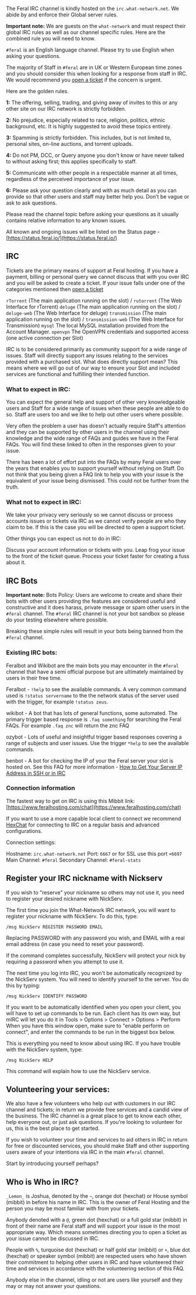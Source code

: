 
The Feral IRC channel is kindly hosted on the `irc.what-network.net`. We abide by and enforce their Global server rules.

 **Important note:** We are guests on the `what-network` and must respect their global IRC rules as well as our channel specific rules. Here are the combined rule you will need to know.

`#feral` is an English language channel. Please try to use English when asking your questions.

The majority of Staff in `#feral` are in UK or Western European time zones and you should consider this when looking for a response from staff in IRC. We would recommend you [open a ticket](https://www.feralhosting.com/manager/tickets/new) if the concern is urgent.

Here are the golden rules.

**1:** The offering, selling, trading, and giving away of invites to this or any other site on our IRC network is strictly forbidden.

**2:** No prejudice, especially related to race, religion, politics, ethnic background, etc. It is highly suggested to avoid these topics entirely.

**3:** Spamming is strictly forbidden. This includes, but is not limited to, personal sites, on-line auctions, and torrent uploads.

**4:** Do not PM, DCC, or Query anyone you don't know or have never talked to without asking first; this applies specifically to staff.

**5:** Communicate with other people in a respectable manner at all times, regardless of the perceived importance of your issue.

**6:** Please ask your question clearly and with as much detail as you can provide so that other users and staff may better help you. Don't be vague or ask to ask questions.

Please read the channel topic before asking your questions as it usually contains relative information to any known issues.

All known and ongoing issues will be listed on the Status page - [https://status.feral.io/](https://status.feral.io/)

IRC
---

Tickets are the primary means of support at Feral hosting. If you have a payment, billing or personal query we cannot discuss that with you over IRC and you will be asked to create a ticket. If your issue falls under one of the categories mentioned then [open a ticket](https://www.feralhosting.com/manager/tickets/)

`rTorrent` (The main application running on the slot) / `rutorrent` (The Web Interface for rTorrent)
`deluge` (The main application running on the slot) / `deluge-web` (The Web Interface for deluge)
`transmission` (The main application running on the slot) / `transmission-web` (The Web Interface for Transmission)
`mysql` The local MySQL installation provided from the Account Manager.
`openvpn` The OpenVPN credentials and supported access (one active connection per Slot)

IRC is to be considered primarily as community support for a wide range of issues.  Staff will directly support any issues relating to the services provided with a purchased slot. What does directly support mean? This means where we will go out of our way to ensure your Slot and included services are functional and fulfilling their intended function.

### What to expect in IRC:

You can expect the general help and support of other very knowledgeable users and Staff for a wide range of issues when these people are able to do so. Staff are users too and we like to help out other users where possible.

Very often the problem a user has doesn't actually require Staff's attention and they can be supported by other users in the channel using their knowledge and the wide range of FAQs and guides we have in the Feral FAQs. You will find these linked to often in the responses given to your issue.

There has been a lot of effort put into the FAQs by  many Feral users over the years that enables you to support yourself without relying on Staff. Do not think that you being given a FAQ link to help you with your issue is the equivalent of your issue being dismissed. This could not be further from the truth.

### What not to expect in IRC:

We take your privacy very seriously so we cannot discuss or process accounts issues or tickets via IRC as we cannot verify people are who they claim to be. If this is the case you will be directed to open a support ticket.

Other things you can expect us not to do in IRC:

Discuss your account information or tickets with you.
Leap frog your issue to the front of the ticket queue.
Process your ticket faster for creating a fuss about it.

IRC Bots
---

 **Important note:**  Bots Policy: Users are welcome to create and share their bots with other users providing the features are considered useful and constructive and it does harass, private message or spam other users in the `#feral` channel. The `#feral` IRC channel is not your bot sandbox so please do your testing elsewhere where possible.

Breaking these simple rules will result in your bots being banned from the `#feral` channel.

### Existing IRC bots:

Feralbot and Wikibot are the main bots you may encounter in the `#feral` channel that have a semi official purpose but are ultimately maintained by users in their free time.

Feralbot - `!help` to see the available commands. A very common command used is `!status servername` to the the network status of the server used with the trigger, for example `!status zeus`.

wikibot - A bot that has lots of general functions, some automated. The primary trigger based response is `.faq something` for searching the Feral FAQs. For example `.faq znc` will return the znc FAQ

ozybot - Lots of useful and insightful trigger based responses covering a range of subjects and user issues. Use the trigger `*help` to see the available commands.

benbot - A bot for checking the IP of your the Feral server your slot is hosted on. See this FAQ for more information - [How to Get Your Server IP Address in SSH or in IRC](https://www.feralhosting.com/faq/view?question=74)

### Connection information

The fastest way to get on IRC is using this Mibbit link: [https://www.feralhosting.com/chat](https://www.feralhosting.com/chat)

If you want to use a more capable local client to connect we recommend [HexChat](http://hexchat.github.io/) for connecting to IRC on a  regular basis and advanced configurations.

Connection settings:

Hostname: `irc.what-network.net` 
Port: `6667` or for SSL use this port `+6697`
Main Channel: `#feral`
Secondary Channel: `#feral-stats`

Register your IRC nickname with Nickserv
---

If you wish to "reserve" your nickname so others may not use it, you need to register your desired nickname with NickServ.

The first time you join the What-Network IRC network, you will want to register your nickname with NickServ. To do this, type:

~~~
/msg NickServ REGISTER PASSWORD EMAIL
~~~

Replacing PASSWORD with any password you wish, and EMAIL with a real email address (in case you need to reset your password).

If the command completes successfully, NickServ will protect your nick by requiring a password when you attempt to use it.

The next time you log into IRC, you won't be automatically recognized by the NickServ system. You will need to identify yourself to the server. You do this by typing:

~~~
/msg NickServ IDENTIFY PASSWORD
~~~

If you want to be automatically identified when you open your client, you will have to set up commands to be run. Each client has its own way, but mIRC will let you do it in Tools > Options > Connect > Options > Perform
When you have this window open, make sure to "enable perform on connect", and enter the commands to be run in the biggest box below.

This is everything you need to know about using IRC.
If you have trouble with the NickServ system, type:

~~~
/msg NickServ HELP
~~~

This command will explain how to use the NickServ service.

Volunteering your services:
---

We also have a few volunteers who help out with customers in our IRC channel and tickets; in return we provide free services and a candid view of the business. The IRC channel is a great place to get to know each other, help everyone out, or just ask questions. If you're looking to volunteer for us, this is the best place to get started.

If you wish to volunteer your time and services to aid others in IRC in return for free or discounted services, you should make Staff and other supporting users aware of your intentions via IRC in the main `#feral` channel.

Start by introducing yourself perhaps?

Who is Who in IRC?
---

`_Lemon_` is Joshua, denoted by the `~`, orange dot (hexchat) or House symbol (mibbit) in before his name in IRC. This is the owner of Feral Hosting and the person you may be most familiar with from your tickets.

Anybody denoted with a `@`, green dot (hexchat) or a full gold star (mibbit) in front of their name are Feral staff and will support your issue in the most appropriate way. Which means sometimes directing you to open a ticket as your issue cannot be discussed in IRC.

People with `%`, turquoise dot (hexchat) or half gold star (mibbit) or `+`,  blue dot (hexchat) or speaker symbol (mibbit) are respected users who have shown their commitment to helping other users in IRC and have volunteered their time and services in accordance with the volunteering section of this FAQ.

Anybody else in the channel, idling or not are users like yourself and they may or may not answer your questions.



